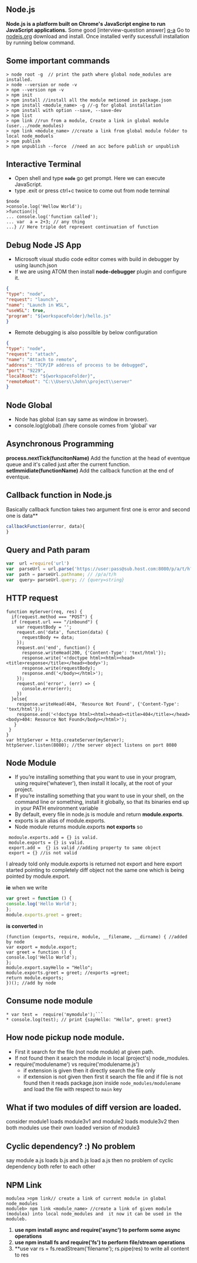 ## Node.js
**Node.js is a platform built on Chrome's JavaScript engine to run JavaScript applications.**
Some good  [interview-question answer] [q-a]
Go to [nodejs.org][node] download and install. Once installed verify sucessfull installation by running below command.
## Some important commands 
```
> node root -g  // print the path where global node_modules are installed.
> node --version or node -v 
> npm --version npm -v
> npm init
> npm install //install all the module metioned in package.json
> npm install <module_name> -g //-g for global installation
> npm install with option --save, --save-dev
> npm list
> npm link //run from a module, Create a link in global module (user.../node_modules)
> npm link <module_name> //create a link from global module folder to local node_moduels
> npm publish
> npm unpublish --force  //need an acc before publish or unpublish
```
## Interactive Terminal

*  Open shell and type **`node`** go get prompt. Here we can execute JavaScript.
* type .exit or press ctrl+c twoice to come out from node terminal

```JS
$node
>console.log('Hellow World');
>function(){
... console.log('function called');
... var  a = 2+3; // any thing
...} // Here triple dot represent continuation of function
```
## Debug Node JS App

* Microsoft visual studio code editor comes with build in debugger by using launch.json
* If we are using ATOM then install **node-debugger** plugin and configure it.
```launch.json
{
"type": "node",
"request": "launch",
"name": "Launch in WSL",
"useWSL": true,
"program": "${workspaceFolder}/hello.js"
}
```
* Remote debugging is also possilble by below configuration
``` launch.json Remote debugging
{
"type": "node",
"request": "attach",
"name": "Attach to remote",
"address": "TCP/IP address of process to be debugged",
"port": "9229",
"localRoot": "${workspaceFolder}",
"remoteRoot": "C:\\Users\\John\\project\\server"
}
```
## Node Global
* Node has global (can say same as window in browser).
* console.log(global) //here console comes from 'global' var

## Asynchronous Programming
**process.nextTick(funcitonName)**
Add the function at the head of eventque queue and it's called just after the current function.
**setImmidiate(functionName)**
Add the callback function at the end of eventque.

## Callback function in Node.js

Basically callback function takes two argument first one is error and second one is data**
```js
callbackFunction(error, data){
}
```

## Query and Path param
```js
var  url =require('url')
var  parseUrl = url.parse('https://user:pass@sub.host.com:8080/p/a/t/h?query=string');
var  path = parseUrl.pathname; // /p/a/t/h
var  query= parseUrl.query; // {query=string}
```
## HTTP request
```post
function myServer(req, res) {
  if(request.method === "POST") {
  if (request.url === "/inbound") {
    var requestBody = '';
    request.on('data', function(data) {
      requestBody += data;
    });
    request.on('end', function() {
      response.writeHead(200, {'Content-Type': 'text/html'});
      response.write('<!doctype html><html><head><title>response</title></head><body>');
      response.write(requestBody);
      response.end('</body></html>');
    });
    request.on('error', (err) => {
      console.error(err);
    })
  }else{
    response.writeHead(404, 'Resource Not Found', {'Content-Type': 'text/html'});
    response.end('<!doctype html><html><head><title>404</title></head><body>404: Resource Not Found</body></html>');
   }
 }
}
var httpServer = http.createServer(myServer);
httpServer.listen(8080); //the server object listens on port 8080
```

## Node Module
* If you’re installing something that you want to use in your program, using require('whatever'), then install it locally, at the root of your project.
* If you’re installing something that you want to use in your shell, on the command line or something, install it globally, so that its binaries end up in your PATH environment variable
* By default, every file in node.js is module and return  **module.exports**.
* exports is an alias of module.exports.
* Node module returns module.exports **not exports**  so
```
 modoule.exports.add = {} is valid.
 module.exports = {} is valid.
 export.add =  {} is valid //adding property to same object
 export = {} //is not valid 
```
 I already told only module.exports is returned not export and here export started pointing to completely diff object not the same one which is being pointed by module.export.

**ie** when we write
```mymodule.js
var greet = function () {
console.log('Hello World');
};
module.exports.greet = greet;
```
**is converted** in
```
(function (exports, require, module, __filename, __dirname) { //added by node
var export = module.export;
var greet = function () {
console.log('Hello World');
};
module.export.sayHello = "Hello";
module.exports.greet = greet; //exports =greet;
return module.exports;
})(); //add by node
```
## Consume node module
```
* var test =  require('mymodule');```
* console.log(test); // print {sayHello: "Hello", greet: greet}
```
## How node pickup node module.
* First it search for the file (not node module) at given path.
* If not found then it search the module in local (project's) node_modules.
*  require('modulename') vs require('modulename.js')
   - if extension is given then it directly search the file only
   - if extension is not given then first it search the file and if file is not found then it reads package.json inside `node_modules/modulename` and load the file with respect to `main` key

## What if two modules of diff version are loaded.

consider module1 loads module3v1 and module2 loads module3v2 then both modules use their own loaded version of module3
## Cyclic dependency? :) No problem
say module a.js loads b.js and b.js load a.js then no problem of cyclic dependency both refer to each other


## NPM Link
```node
modulea >npm link// create a link of current module in global node_modules
moduleb> npm link <module_name> //create a link of given module (modulea) into local node_modules and  it now it can be used in the moduleb.
```
1.  **use npm install async and require('async') to perform some async operations**
1.  **use npm install fs and require('fs') to perform file/stream operations**
1.  **use var rs = fs.readStream('filename'); rs.pipe(res) to write all content to res



[node]: <https://nodejs.org/en/>
[q-a]: <https://mindmajix.com/node-js-interview-questions-answers>